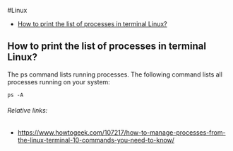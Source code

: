 #Linux
- [How to print the list of processes in terminal Linux?](#how-to-print-the-list-of-processes-in-terminal-linux)

## How to print the list of processes in terminal Linux?
The ps command lists running processes. The following command lists all processes running on your system:
```
ps -A
```
###### Relative links:
- https://www.howtogeek.com/107217/how-to-manage-processes-from-the-linux-terminal-10-commands-you-need-to-know/
